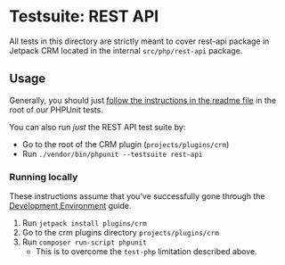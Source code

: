 # Testsuite: REST API

All tests in this directory are strictly meant to cover rest-api package in Jetpack CRM located in the internal `src/php/rest-api` package.

## Usage

Generally, you should just [follow the instructions in the readme file](../readme.md) in the root of our PHPUnit tests.

You can also run _just_ the REST API test suite by:

* Go to the root of the CRM plugin (`projects/plugins/crm`)
* Run `./vendor/bin/phpunit --testsuite rest-api`

### Running locally

These instructions assume that you've successfully gone through the [Development Environment](https://github.com/Automattic/jetpack/blob/trunk/docs/development-environment.md) guide.

1. Run `jetpack install plugins/crm`
2. Go to the crm plugins directory `projects/plugins/crm`
3. Run `composer run-script phpunit`
	* This is to overcome the `test-php` limitation described above.
